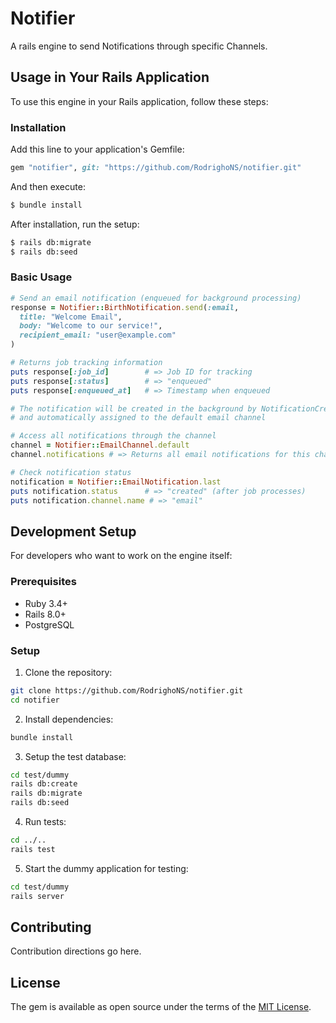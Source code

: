 # Notifier
A rails engine to send Notifications through specific Channels.

## Usage in Your Rails Application

To use this engine in your Rails application, follow these steps:

### Installation

Add this line to your application's Gemfile:

```ruby
gem "notifier", git: "https://github.com/RodrighoNS/notifier.git"
```

And then execute:
```bash
$ bundle install
```

After installation, run the setup:
```bash
$ rails db:migrate
$ rails db:seed
```

### Basic Usage

```ruby
# Send an email notification (enqueued for background processing)
response = Notifier::BirthNotification.send(:email,
  title: "Welcome Email",
  body: "Welcome to our service!",
  recipient_email: "user@example.com"
)

# Returns job tracking information
puts response[:job_id]        # => Job ID for tracking
puts response[:status]        # => "enqueued"
puts response[:enqueued_at]   # => Timestamp when enqueued

# The notification will be created in the background by NotificationCreationJob
# and automatically assigned to the default email channel

# Access all notifications through the channel
channel = Notifier::EmailChannel.default
channel.notifications # => Returns all email notifications for this channel

# Check notification status
notification = Notifier::EmailNotification.last
puts notification.status      # => "created" (after job processes)
puts notification.channel.name # => "email"
```

## Development Setup

For developers who want to work on the engine itself:

### Prerequisites
- Ruby 3.4+
- Rails 8.0+
- PostgreSQL

### Setup

1. Clone the repository:
```bash
git clone https://github.com/RodrighoNS/notifier.git
cd notifier
```

2. Install dependencies:
```bash
bundle install
```

3. Setup the test database:
```bash
cd test/dummy
rails db:create
rails db:migrate
rails db:seed
```

4. Run tests:
```bash
cd ../..
rails test
```

5. Start the dummy application for testing:
```bash
cd test/dummy
rails server
```

## Contributing
Contribution directions go here.

## License
The gem is available as open source under the terms of the [MIT License](https://opensource.org/licenses/MIT).

